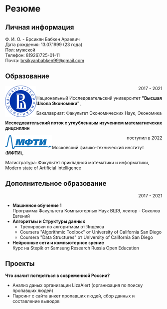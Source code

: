 # Резюме
## Личная информация
Ф. И. О. - Брсикян Бабкен Араевич  
Дата рождения: 13.07.1999 (23 года)  
Пол: мужской  
Телефон: 8(926)725-01-11  
Почта: brsikyanbabken99@gmail.com

## Образование
<img align="left" src = "hse.png" width = "100"> <p align="right">2017 - 2021</p>
Национальный Исследовательский университет **"Высшая Школа Экономики"**,

<p align="left">Бакалавриат: Факультет Экономических Наук, Экономика</p> 

**Исследовательский поток с углубленным изучением математиечских дицсиплин**  


<img align="left" src = "MIPT_logo.png" width = "150"> <p align="right">поступил в 2022</p>
Московский физико-технический институт (**МФТИ**),

<p align="left">Магистратура: Факультет прикладной математики и информатики, Modern state of Artificial Intelligence</p> 

## Дополнительное образование
<p align="right">2017 - 2021</p>   

- **Машинное обучение 1**   
  Программа Факультета Компьютерных Наук ВШЭ, лектор - Соколов Евгений
- **Алгоритмы и Структуры данных**  
  - Тренировки по алгоритмам от Яндекса  
  - Coursera "Algorithmic Toolbox" от University of California San Diego 
  - Coursera "Data Structures" от University of California San Diego  
- **Нейронные сети и компьютерное зрение**  
  Курс на Stepik от Samsung Research Russia Open Education

## Проекты
**Что значит потеряться в современной России?**
- Анализ даных организации LizaAlert (организация по поиску пропавших людей)
- Парсинг с сайта анкет пропавших людей, сбор данных и составление выводов
